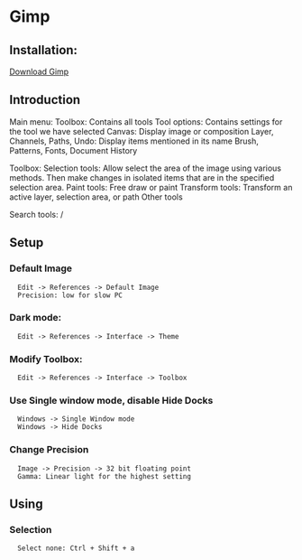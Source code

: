 # Gimp

## Installation:
  [Download Gimp](https://www.gimp.org/downloads/)
## Introduction
  Main menu:
  Toolbox: Contains all tools
  Tool options: Contains settings for the tool we have selected
  Canvas: Display image or composition
  Layer, Channels, Paths, Undo: Display items mentioned in its name
  Brush, Patterns, Fonts, Document History

  Toolbox:
    Selection tools: Allow select the area of the image using various methods. Then make changes in isolated items that are in the specified selection area.
    Paint tools: Free draw or paint
    Transform tools: Transform an active layer, selection area, or path
    Other tools

  Search tools: /

## Setup
### Default Image
```
  Edit -> References -> Default Image
  Precision: low for slow PC
```
### Dark mode:
```
  Edit -> References -> Interface -> Theme
```
### Modify Toolbox:
```
  Edit -> References -> Interface -> Toolbox
```
### Use Single window mode, disable Hide Docks
```
  Windows -> Single Window mode
  Windows -> Hide Docks
```
### Change Precision
```
  Image -> Precision -> 32 bit floating point
  Gamma: Linear light for the highest setting 
```
## Using
### Selection
```
  Select none: Ctrl + Shift + a
```

